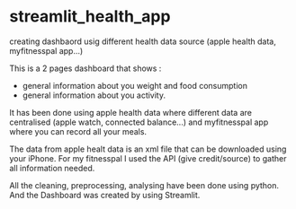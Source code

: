 # streamlit_health_app
creating dashbaord usig different health data source (apple health data, myfitnesspal app...)

This is a 2 pages dashboard that shows : 
- general information about you weight and food consumption 
- general information about you activity. 

It has been done using apple health data where different data are centralised (apple watch, connected balance...)
and myfitnesspal app where you can record all your meals. 

The data from apple healt data is an xml file that can be downloaded using your iPhone. 
For my fitnesspal I used the API (give credit/source) to gather all information needed. 

All the cleaning, preprocessing, analysing have been done using python. 
And the Dashboard was created by using Streamlit. 

